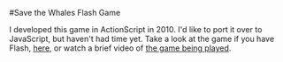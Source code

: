 #Save the Whales Flash Game

I developed this game in ActionScript in 2010. I'd like to port it over to JavaScript, but haven't had time yet. Take a look at the game if you have Flash, [here](http://adamkiryk.com/projects/elephants/), or watch a brief video of [the game being played](http://adamkiryk.com/portfolio/2008/07/19/save-the-whales/).
